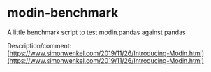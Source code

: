 # modin-benchmark
A little benchmark script to test modin.pandas against pandas

Description/comment: [https://www.simonwenkel.com/2019/11/26/Introducing-Modin.html](https://www.simonwenkel.com/2019/11/26/Introducing-Modin.html)
